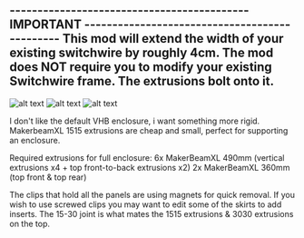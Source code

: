 ------------------------------------------- IMPORTANT ----------------------------------------------
This mod will extend the width of your existing switchwire by roughly 4cm. 
The mod does NOT require you to modify your existing Switchwire frame. The extrusions bolt onto it. 
----------------------------------------------------------------------------------------------------



![alt text](https://i.imgur.com/Zyoowuh.png)
![alt text](https://i.imgur.com/b2BavKV.png)
![alt text](https://i.imgur.com/YaYfIVW.png)



I don't like the default VHB enclosure, i want something more rigid. MakerbeamXL 1515 extrusions are cheap and small, perfect for supporting an enclosure. 


Required extrusions for full enclosure:
6x MakerBeamXL 490mm (vertical extrusions x4 + top front-to-back extrusions x2)
2x MakerBeamXL 360mm (top front & top rear) 


The clips that hold all the panels are using magnets for quick removal. If you wish to use screwed clips you may want to edit some of the skirts to add inserts. The 15-30 joint is what mates the 1515 extrusions & 3030 extrusions on the top. 

